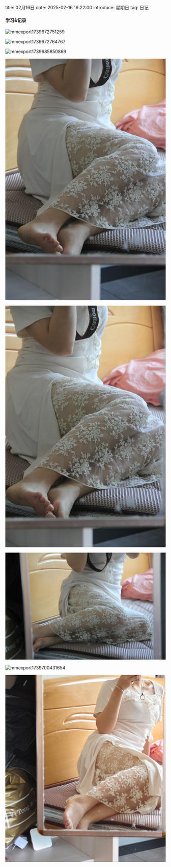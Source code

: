 title: 02月16日
date: 2025-02-16 19:22:00
introduce: 星期日
tag: 日记

#### 学习&记录
![mmexport1739672751259](/static/img/2025/02/16/mmexport1739672751259.jpg)

![mmexport1739672764767](/static/img/2025/02/16/mmexport1739672764767.jpg)

![mmexport1739685850869](/static/img/2025/02/16/mmexport1739685850869.jpg)

![mmexport1739700415182](/static/img/2025/02/16/mmexport1739700415182.jpg)

![mmexport1739700416285](/static/img/2025/02/16/mmexport1739700416285.jpg)

![mmexport1739700427814](/static/img/2025/02/16/mmexport1739700427814.jpg)

![mmexport1739700431654](/static/img/2025/02/16/mmexport1739700431654.jpg)

![mmexport1739700740655](/static/img/2025/02/16/mmexport1739700740655.jpg)

